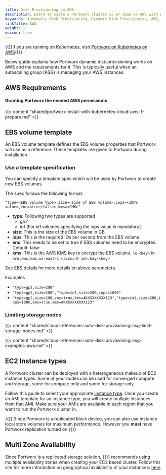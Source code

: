 ```yaml
---
title: Disk Provisioning on AWS
description: Learn to scale a Portworx cluster up or down on AWS with Auto Scaling. Use our tips and tricks to make it simple!
keywords: Automatic Disk Provisioning, Dynamic Disk Provisioning, AWS, Amazon Web Services, ASG, Auto Scaling Group
linkTitle: AWS
weight: 1
noicon: true
---
```


{{<info>}}If you are running on Kubernetes, visit [Portworx on Kubernetes on AWS](/portworx-install-with-kubernetes/cloud/aws){{</info>}}

Below guide explains how Portworx dynamic disk provisioning works on AWS and the requirements for it. This is typically useful when an autoscaling group (ASG) is managing your AWS instances.

## AWS Requirements

#### Granting Portworx the needed AWS permissions

{{< content "shared/portworx-install-with-kubernetes-cloud-aws-1-prepare.md" >}}

## EBS volume template

An EBS volume template defines the EBS volume properties that Portworx will use as a reference. These templates are given to Portworx during installation.

### Use a template specification

You can specify a template spec which will be used by Portworx to create new EBS volumes.

The spec follows the following format:
```
"type=<EBS volume type>,size=<size of EBS volume>,iops=<IOPS value>,enc=<true/false>,kms=<CMK>"
```

* __type__: Following two types are supported
    * _gp2_
    * _io1_ (For io1 volumes specifying the iops value is mandatory.)
* __size__: This is the size of the EBS volume in GB
* __iops__: This is the required IOs per second from the EBS volume.
* __enc__:  This needs to be set to true if EBS volumes need to be encrypted. Default: false
* __kms__:  This is the AWS KMS key to encrypt the EBS volume. i.e.`<key>` in `arn:aws:kms:us-east-1:<account-id>:key/<key>`

See [EBS details](https://aws.amazon.com/ebs/details/) for more details on above parameters.

Examples

* `"type=gp2,size=200"`
* `"type=gp2,size=100","type=io1,size=200,iops=1000"`
* `"type=gp2,size=100,enc=true,kms=AKXXXXXXXX123","type=io1,size=200,iops=1000,enc=true,kms=AKXXXXXXXXX123"`

### Limiting storage nodes

{{< content "shared/cloud-references-auto-disk-provisioning-asg-limit-storage-nodes.md" >}}

{{< content "shared/cloud-references-auto-disk-provisioning-asg-examples-aws.md" >}}

## EC2 Instance types
A Portworx cluster can be deployed with a heterogeneous makeup of EC2 instance types.  Some of your nodes can be used for converged compute and storage, some for compute only and some for storage only.

Follow this guide to select your appropriate [instance type](https://aws.amazon.com/ec2/instance-types/).  Once you create an AMI template for an instance type, you will create multiple instances from that AMI.  Make sure your AMIs are available in each region that you want to run the Portworx cluster in.

{{<info>}} Since Portworx is a replicated block device, you can also use instance local store volumes for maximum performance.  However you **must** have Portworx replication turned on.{{</info>}}

## Multi Zone Availability

Since Portworx is a replicated storage solution, {{<companyName>}} recommends using multiple availability zones when creating your EC2 based cluster.  Follow this site for more information on geographical availability of your instances: [here](https://docs.aws.amazon.com/AmazonRDS/latest/UserGuide/Concepts.RegionsAndAvailabilityZones.html)
